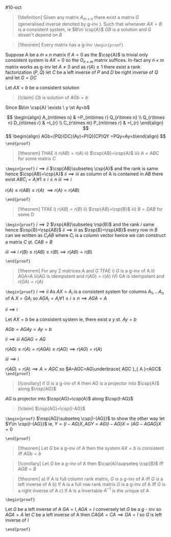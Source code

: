 
#10-oct



> [!definition] 
> Given any matrix $A_{m\times n}$ there exist a matrix $G$ (generalised inverse denoted by g-inv ). Such that whenever $AX=B$ is a consistent system, ie $B\in \csp{A}$
> $GB$ is a solution and $G$ dosen't depend on $B$ 

> [!theorem] 
> Every matrix has a g-inv 
`\begin{proof}` 

Suppose A be a $m\times n$ matrix
if $A=0$ as the $\csp{A}$ is trivial only consistent system is $AX=0$ so the $O_{n\times m}$ matrix suffices. In-fact any $n\times m$ matrix works as g-inv let $A\neq0$ and as $r(A)\geq1$ there exist a rank factorization $(P,Q)$ let $C$ be a left inverse of $P$ and $D$ be right inverse of $Q$ and let $G=DC$ 

Let $AX=b$ be a consistent solution 
> [!claim] 
> $Cb$ is solution of $AGb=b$ 

Since $b\in \csp{A} \exists \ y \st Ay=b$ 

$$
\begin{align}
	A_{m\times n} & =P_{m\times r} Q_{r\times n} \\
		 Q_{r\times n} D_{n\times r} & =I_{r} \\
	C_{r\times m} P_{m\times r} & =I_{r} 
\end{align}
$$
$$
\begin{align}
AGb=(PQ)(DC)(Ay)=P(Q)(CP)QY
=PQy=Ay=b\end{align}
$$
 `\end{proof}`


> [!theorem] 
> THAE
> i) $r(AB)=r(A)$
> ii) $\csp{AB}=\csp{A}$
> iii) $A=ABC$ for some matrix $C$ 

`\begin{proof}` 
$i\implies ii$ 
$\csp{AB}\subseteq \csp{A}$ and the rank is same hence $\csp{AB}=\csp{A}$
$ii\implies iii$
as column of A is contained in $AB$ there exist
$ABC_{i}=A_{i} \forall 1\leq i\leq n$ 
$iii\implies i$

$r(A)\leq r(AB)\leq r(A)$
$\implies r(A)=r(AB)$

 `\end{proof}`
> [!theorem] 
> TFAE
> i) $r(AB)=r(B)$
> ii) $\rsp{AB}=\rsp{B}$
> iii) $B=DAB$ for some D

`\begin{proof}` 
$i\implies2$
$\rsp{AB}\subseteq \rsp{B}$ and the rank $i$ same hence $\rsp{B}=\rsp{AB}$
$ii\implies iii$
as $\rsp{B}=\rsp{AB}$ every row in $B$ can we written as $C_{i}AB$ where $C_i$ is a column vector hence we can construct a matrix $C$ st. $CAB=B$ 

$iii\implies i$
$r(B)\leq r(AB)\leq r(B)\implies r(AB)=r(B)$

 `\end{proof}`
> [!theorem] 
> For any 2 matrices A and $G$ TFAE
>i) $G$ is a g-inv of A
>ii) AGA=A
>iii)AG is idempotent and $r(AG)=r(A)$
>iV) GA is idempotent and $r(GA)=r(A)$

`\begin{proof}` 
$i\implies ii$
As $AX=A_{i}$ is a consistent system for columns $A_{1},\dots A_{n}$ of A $X=GA_{i}$
so $AGA_{i}=A_{i}\forall 1\leq i\leq n\implies AGA=A$ 

$ii\implies i$

Let $AX=b$ be a consistent system ie, there exist a $y$ st. $Ay=b$

$AGb=AGAy=Ay=b$

$ii\implies iii$
$AGAG=AG$ 

$r(AG)\leq r(A)=r(AGA)\leq r(AG)\implies r(AG)=r(A)$ 


$iii\implies i$ 

$r(AG)=r(A)\implies A=AGC$ 
so $A=AGC=AG\underbrace{ AGC }_{ A }=AGC$ 
 `\end{proof}`
> [!corollary] 
> if $G$ is a g-inv of A then $AG$ is a projector into $\csp{A}$ along $\nsp{AG}$ 

$AG$ is projector into $\csp{AG}=\csp{A}$ along $\csp{I-AG}$ 

> [!claim] 
> $\nsp{AG}=\csp{I-AG}$

`\begin{proof}` 
$\nsp{AG}\subseteq \csp{I-{AG}}$ 
to show the other way 
let $Y\in \csp{I-{AG}}$ ie, $Y=(I-AG)X,AGY=AG(I-AG)X=\left(AG-AGAG\right)X=0$

`\end{proof}`

> [!theorem] 
> Let $G$ be a g-inv of A then the system $AX=b$ is consistent iff $AGb=b$ 


> [!corollary] 
> Let $G$ be a g-inv of A then $\csp{A}\supseteq \csp{B}$ iff $AGB=B$

> [!theorem] 
> a) If A is full column rank matrix, $G$ is a g-inv of A iff $G$ is a left inverse of A 
> b) If A is a full row rank matrix $G$ is a g-inv of A iff $G$ is a right inverse of A 
> c) If A is a Invertable $A^{-1}$ is the unique of A 

`\begin{proof}`

Let $G$ be a left inverse of A $GA=I, AGA=I$
conversely let $G$ be a $g$ - inv so $AGA=A$ let $C$ be a left inverse of A then $CAGA=CA\implies GA=I$ 
so $G$ is left inverse of $I$ 

 `\end{proof}`
 